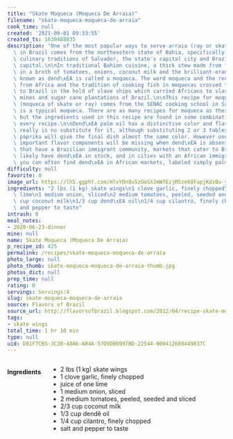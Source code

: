 ```yaml
---
title: "Skate Moqueca (Moqueca De Arraia)"
filename: "skate-moqueca-moqueca-de-arraia"
cook_time: null
created: '2021-09-01 09:33:55'
created_ts: 1630488835
description: "One of the most popular ways to serve arraia (ray or skate in English)\
  \ in Brazil comes from the northeastern state of Bahia, specifically from the Afro-Brazilian\
  \ culinary traditions of Salvador, the state's capital city and Brazil's original\
  \ capital.\n\nIn traditional Bahian cuisine, a thick stew made from fish or seafood\
  \ in a broth of tomatoes, onions, coconut milk and the brilliant-orange palm oil\
  \ known as dend\xEA is called a moqueca. The word moqueca and the recipe both come\
  \ from Africa and the tradition of cooking fish in moquecas crossed the Atlantic\
  \ to Brazil in the hold of slave ships which carried Africans to slavery in the\
  \ mines and sugar cane plantations of Brazil.\n\nThis recipe for moqueca de arraia\
  \ (moqueca of skate or ray) comes from the SENAC cooking school in Salvador, and\
  \ is a typical moqueca. There are as many recipes for moqueca as there are cooks,\
  \ but the ingredients used in this recipe are found in some combination in almost\
  \ every recipe.\n\nDend\xEA palm oil has a distinctive color and flavor and there\
  \ really is no substitute for it, although substituting 2 or 3 tablespoons of sweet\
  \ paprika will give the final dish almost the same color. However one of the most\
  \ important flavor components will be missing when dend\xEA is absent. In cities\
  \ that have a Brazilian immigrant community, markets that cater to Brazilians will\
  \ likely have dend\xEA in stock, and in cities with an African immigrant population\
  \ you can often find dend\xEA in African markets, labeled simply palm oil."
difficulty: null
favorite: 0
image_url: https://lh5.ggpht.com/HlvYDn0uSzOoSXJmWfEzjM5ze68FapjKdzBu-yzCncp_iE02r2zyEXOi2dJRhMBCWYSFTMU3R5e98--eEeJE=s640-c-rj-v1-e365
ingredients: "2 lbs (1 kg) skate wings\n1 clove garlic, finely chopped\njuice of one\
  \ lime\n1 medium onion, sliced\n2 medium tomatoes, peeled, seeded and sliced\n2/3\
  \ cup coconut milk\n1/3 cup dend\xEA oil\n1/4 cup cilantro, finely chopped\nsalt\
  \ and pepper to taste"
intrash: 0
meal_notes:
- 2020-06-23-dinner
mine: null
name: Skate Moqueca (Moqueca De Arraia)
p_recipe_id: 425
permalink: /recipes/skate-moqueca-moqueca-de-arraia
photo_large: null
photo_thumb: skate-moqueca-moqueca-de-arraia-thumb.jpg
photos_dict: null
prep_time: null
rating: 0
servings: Servings:4
slug: skate-moqueca-moqueca-de-arraia
source: Flavors of Brazil
source_url: http://flavorsofbrazil.blogspot.com/2012/04/recipe-skate-moqueca-moqueca-de-arraia.html
tags:
- skate wings
total_time: 1 hr 10 min
type: null
uid: D81F7CB5-3C38-48A6-A04A-57D9DB0997BD-22544-000412688449837C
---
```

<div class="columns large-7 small-12" id="writeup">	</div><!-- #writeup -->
</div><!-- #row-one -->
<div class="row" id="row-two">	<div class="columns large-4 small-12" id="ingredients"><h4>Ingredients</h4><div class="box box-ingredients content"><ul>
<li>2 lbs (1 kg) skate wings</li>
<li>1 clove garlic, finely chopped</li>
<li>juice of one lime</li>
<li>1 medium onion, sliced</li>
<li>2 medium tomatoes, peeled, seeded and sliced</li>
<li>2/3 cup coconut milk</li>
<li>1/3 cup dendê oil</li>
<li>1/4 cup cilantro, finely chopped</li>
<li>salt and pepper to taste</li>
</ul>
</div>	</div>	<div class="columns large-6 small-12" id="directions">	</div>